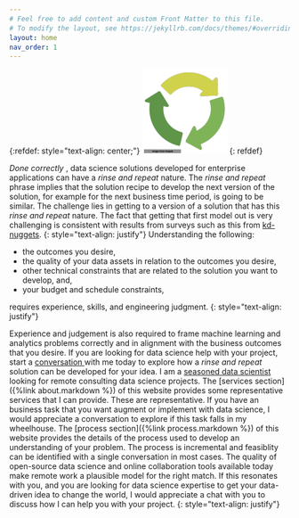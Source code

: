 ```yaml
---
# Feel free to add content and custom Front Matter to this file.
# To modify the layout, see https://jekyllrb.com/docs/themes/#overriding-theme-defaults
layout: home
nav_order: 1
---
```

{:refdef: style="text-align: center;"}
![rinse and repeat logo](assets/images/logonav_resized.png)
{: refdef}

_Done correctly_ , data science solutions developed for enterprise applications can have a _rinse and repeat_ nature. The _rinse and repeat_ phrase implies that the solution recipe to develop the next version of the solution, for example for the next business time period, is going to be similar. The challenge lies in getting to a version of a solution that has this _rinse and repeat_ nature. The fact that getting that first model out is very challenging is consistent with results from surveys such as this from <a href="https://www.kdnuggets.com/2022/01/models-rarely-deployed-industrywide-failure-machine-learning-leadership.html"> kd-nuggets</a>.
{: style="text-align: justify"} 
Understanding the following:
* the outcomes you desire,
* the quality of your data assets in relation to the outcomes you desire,
* other technical constraints that are related to the solution you want to develop, and,
* your budget and schedule constraints,

requires experience, skills, and engineering judgment. 
{: style="text-align: justify"}

Experience and judgement is also required to frame machine learning and analytics problems correctly and in alignment with the business outcomes that you desire. If you are looking for data science help with your project, start a <a href="https://calendly.com/rajiv-sambasivan/30min"> conversation </a> with me today to explore how a <em> rinse and repeat </em> solution can be developed for your idea. I am a <a href="https://rajivsam.github.io/"> seasoned data scientist</a> looking for remote consulting data science projects. The [services section]({%link about.markdown %}) of this website provides some representative services that I can provide. These are representative. If you have an business task that you want augment or implement with data science, I would appreciate a conversation to explore if this task falls in my wheelhouse. The [process section]({%link process.markdown %}) of this website provides the details of the process used to develop an understanding of your problem. The process is incremental and feasiblity can be identified with a single conversation in most cases. The quality of open-source data science and online collaboration tools available today make remote work a plausible model for the right match. If this resonates with you, and you are looking for data science expertise to get your data-driven idea to change the world, I would appreciate a chat with you to discuss how I can help you with your project.
  {: style="text-align: justify"}

